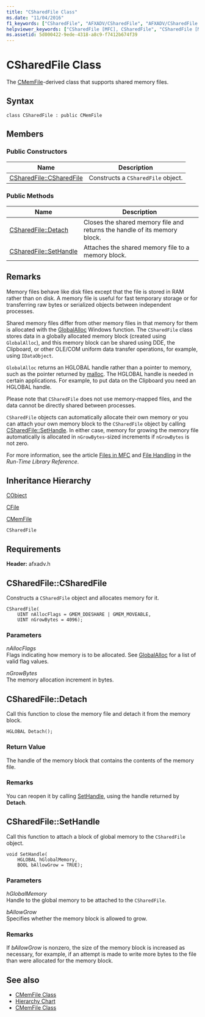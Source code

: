 ```yaml
---
title: "CSharedFile Class"
ms.date: "11/04/2016"
f1_keywords: ["CSharedFile", "AFXADV/CSharedFile", "AFXADV/CSharedFile::CSharedFile", "AFXADV/CSharedFile::Detach", "AFXADV/CSharedFile::SetHandle"]
helpviewer_keywords: ["CSharedFile [MFC], CSharedFile", "CSharedFile [MFC], Detach", "CSharedFile [MFC], SetHandle"]
ms.assetid: 5d000422-9ede-4318-a8c9-f7412b674f39
---
```

# CSharedFile Class

The [CMemFile](../../mfc/reference/cmemfile-class.md)-derived class that supports shared memory files.

## Syntax

```
class CSharedFile : public CMemFile
```

## Members

### Public Constructors

|Name|Description|
|----------|-----------------|
|[CSharedFile::CSharedFile](#csharedfile)|Constructs a `CSharedFile` object.|

### Public Methods

|Name|Description|
|----------|-----------------|
|[CSharedFile::Detach](#detach)|Closes the shared memory file and returns the handle of its memory block.|
|[CSharedFile::SetHandle](#sethandle)|Attaches the shared memory file to a memory block.|

## Remarks

Memory files behave like disk files except that the file is stored in RAM rather than on disk. A memory file is useful for fast temporary storage or for transferring raw bytes or serialized objects between independent processes.

Shared memory files differ from other memory files in that memory for them is allocated with the [GlobalAlloc](/windows/desktop/api/winbase/nf-winbase-globalalloc) Windows function. The `CSharedFile` class stores data in a globally allocated memory block (created using `GlobalAlloc`), and this memory block can be shared using DDE, the Clipboard, or other OLE/COM uniform data transfer operations, for example, using `IDataObject`.

`GlobalAlloc` returns an HGLOBAL handle rather than a pointer to memory, such as the pointer returned by [malloc](../../c-runtime-library/reference/malloc.md). The HGLOBAL handle is needed in certain applications. For example, to put data on the Clipboard you need an HGLOBAL handle.

Please note that `CSharedFile` does not use memory-mapped files, and the data cannot be directly shared between processes.

`CSharedFile` objects can automatically allocate their own memory or you can attach your own memory block to the `CSharedFile` object by calling [CSharedFile::SetHandle](#sethandle). In either case, memory for growing the memory file automatically is allocated in `nGrowBytes`-sized increments if `nGrowBytes` is not zero.

For more information, see the article [Files in MFC](../../mfc/files-in-mfc.md) and [File Handling](../../c-runtime-library/file-handling.md) in the *Run-Time Library Reference*.

## Inheritance Hierarchy

[CObject](../../mfc/reference/cobject-class.md)

[CFile](../../mfc/reference/cfile-class.md)

[CMemFile](../../mfc/reference/cmemfile-class.md)

`CSharedFile`

## Requirements

**Header:** afxadv.h

##  <a name="csharedfile"></a>  CSharedFile::CSharedFile

Constructs a `CSharedFile` object and allocates memory for it.

```
CSharedFile(
    UINT nAllocFlags = GMEM_DDESHARE | GMEM_MOVEABLE,
    UINT nGrowBytes = 4096);
```

### Parameters

*nAllocFlags*<br/>
Flags indicating how memory is to be allocated. See [GlobalAlloc](/windows/desktop/api/winbase/nf-winbase-globalalloc) for a list of valid flag values.

*nGrowBytes*<br/>
The memory allocation increment in bytes.

##  <a name="detach"></a>  CSharedFile::Detach

Call this function to close the memory file and detach it from the memory block.

```
HGLOBAL Detach();
```

### Return Value

The handle of the memory block that contains the contents of the memory file.

### Remarks

You can reopen it by calling [SetHandle](#sethandle), using the handle returned by **Detach**.

##  <a name="sethandle"></a>  CSharedFile::SetHandle

Call this function to attach a block of global memory to the `CSharedFile` object.

```
void SetHandle(
    HGLOBAL hGlobalMemory,
    BOOL bAllowGrow = TRUE);
```

### Parameters

*hGlobalMemory*<br/>
Handle to the global memory to be attached to the `CSharedFile`.

*bAllowGrow*<br/>
Specifies whether the memory block is allowed to grow.

### Remarks

If *bAllowGrow* is nonzero, the size of the memory block is increased as necessary, for example, if an attempt is made to write more bytes to the file than were allocated for the memory block.

## See also

- [CMemFile Class](../../mfc/reference/cmemfile-class.md)
- [Hierarchy Chart](../../mfc/hierarchy-chart.md)
- [CMemFile Class](../../mfc/reference/cmemfile-class.md)
